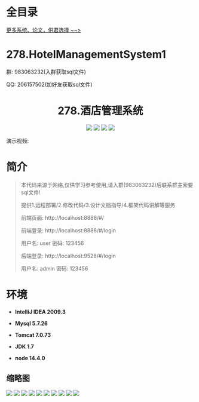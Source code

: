 # 全目录

[更多系统、论文，供君选择 ~~>](https://www.yuque.com/wisebit/blog)

# 278.HotelManagementSystem1

<p>群: 983063232(入群获取sql文件)</p>
<p>QQ: 206157502(加好友获取sql文件)</p>

<p><h1 align="center">278.酒店管理系统</h1></p>


<p align="center">
	<img src="https://img.shields.io/badge/jdk-1.7-orange.svg"/>
    <img src="https://img.shields.io/badge/springboot-3.x-lightgrey.svg"/>
    <img src="https://img.shields.io/badge/vue-3.x-blue.svg"/>
    <img src="https://img.shields.io/badge/mybatis-5.x-yellow.svg"/>
</p>

演示视频: []()

# 简介


> 本代码来源于网络,仅供学习参考使用,请入群(983063232)后联系群主索要sql文件!
>
> 提供1.远程部署/2.修改代码/3.设计文档指导/4.框架代码讲解等服务
>
> 前端页面: http://localhost:8888/#/
> 
> 前端登录: http://localhost:8888/#/login
> 
> 用户名: user  密码: 123456
>
> 后端登录: http://localhost:9528/#/login
>
> 用户名: admin  密码: 123456
>




# 环境

- <b>IntelliJ IDEA 2009.3</b>

- <b>Mysql 5.7.26</b>

- <b>Tomcat 7.0.73</b>

- <b>JDK 1.7</b>

- <b>node 14.4.0</b>




## 缩略图

![](https://bitwise.oss-cn-heyuan.aliyuncs.com/2024/9/10/f7ad42f0-bda0-433c-a2f7-773d358895bb.png)
![](https://bitwise.oss-cn-heyuan.aliyuncs.com/2024/9/10/e088d140-f0e8-4807-99ab-17152e7f7755.png)
![](https://bitwise.oss-cn-heyuan.aliyuncs.com/2024/9/10/fd5f363c-7512-470b-929f-d38e831feaea.png)
![](https://bitwise.oss-cn-heyuan.aliyuncs.com/2024/9/10/e53ecbd3-f52c-49f1-8c5a-d5357e137830.png)
![](https://bitwise.oss-cn-heyuan.aliyuncs.com/2024/9/10/87f1f097-f7b6-4f6a-be52-3e3fe592936e.png)
![](https://bitwise.oss-cn-heyuan.aliyuncs.com/2024/9/10/52dbae8c-a2be-4433-aa3b-1048e7da7046.png)
![](https://bitwise.oss-cn-heyuan.aliyuncs.com/2024/9/10/6b9d4f4b-c1b6-443d-9944-e5462acc68ac.png)
![](https://bitwise.oss-cn-heyuan.aliyuncs.com/2024/9/10/08623e6d-6a7c-4fc1-b8a5-0cb02e68eadf.png)
![](https://bitwise.oss-cn-heyuan.aliyuncs.com/2024/9/10/b60d95d4-7847-4283-a13c-d5dc02b049b8.png)
![](https://bitwise.oss-cn-heyuan.aliyuncs.com/2024/9/10/cb05f9d0-8a81-4f98-b646-5f5431825200.png)





